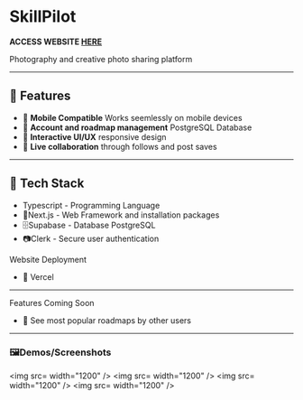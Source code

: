 # SkillPilot 

**ACCESS WEBSITE [HERE](BLANK)**

Photography and creative photo sharing platform  

---

## 🚀 Features
- 📲 **Mobile Compatible** Works seemlessly on mobile devices
- 🔄 **Account and roadmap management** PostgreSQL Database 
- 🎨 **Interactive UI/UX** responsive design  
- 👥 **Live collaboration** through follows and post saves
  
---

## 🧰 Tech Stack

- Typescript - Programming Language
- 📁Next.js - Web Framework and installation packages
- 🗄️Supabase - Database PostgreSQL
- 📷Clerk - Secure user authentication 



Website Deployment 
- 🎯 Vercel

---

Features Coming Soon
- 📜 See most popular roadmaps by other users

---

### 🖼️Demos/Screenshots
<img src= width="1200" />
<img src= width="1200" />
<img src= width="1200" />
<img src= width="1200" />

